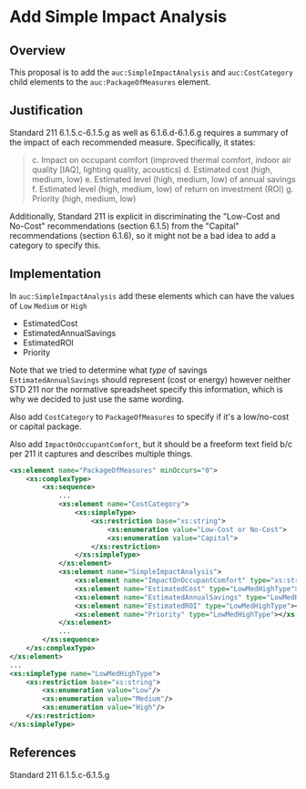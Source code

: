 # Add Simple Impact Analysis

## Overview

This proposal is to add the `auc:SimpleImpactAnalysis` and `auc:CostCategory` child elements to the `auc:PackageOfMeasures` element.

## Justification

Standard 211 6.1.5.c-6.1.5.g as well as 6.1.6.d-6.1.6.g requires a summary of the impact of each recommended measure. Specifically, it states:

> c. Impact on occupant comfort (improved thermal comfort, indoor air quality [IAQ], lighting quality, acoustics)
> d. Estimated cost (high, medium, low)
> e. Estimated level (high, medium, low) of annual savings
> f. Estimated level (high, medium, low) of return on investment (ROI)
> g. Priority (high, medium, low)

Additionally, Standard 211 is explicit in discriminating the "Low-Cost and No-Cost" recommendations (section 6.1.5) from the "Capital" recommendations (section 6.1.6), so it might not be a bad idea to add a category to specify this.

## Implementation

In `auc:SimpleImpactAnalysis` add these elements which can have the values of `Low` `Medium` or `High`

- EstimatedCost
- EstimatedAnnualSavings
- EstimatedROI
- Priority

Note that we tried to determine what _type_ of savings `EstimatedAnnualSavings` should represent (cost or energy) however neither STD 211 nor the normative spreadsheet specify this information, which is why we decided to just use the same wording.

Also add `CostCategory` to `PackageOfMeasures` to specify if it's a low/no-cost or capital package.

Also add `ImpactOnOccupantComfort`, but it should be a freeform text field b/c per 211 it captures and describes multiple things.

```xml
<xs:element name="PackageOfMeasures" minOccurs="0">
    <xs:complexType>
        <xs:sequence>
            ...
            <xs:element name="CostCategory">
                <xs:simpleType>
                    <xs:restriction base="xs:string">
                        <xs:enumeration value="Low-Cost or No-Cost">
                        <xs:enumeration value="Capital">
                    </xs:restriction>
                </xs:simpleType>
            </xs:element>
            <xs:element name="SimpleImpactAnalysis">
                <xs:element name="ImpactOnOccupantComfort" type="xs:string"></xs:element>
                <xs:element name="EstimatedCost" type="LowMedHighType"></xs:element>
                <xs:element name="EstimatedAnnualSavings" type="LowMedHighType"></xs:element>
                <xs:element name="EstimatedROI" type="LowMedHighType"></xs:element>
                <xs:element name="Priority" type="LowMedHighType"></xs:element>
            </xs:element>
            ...
        </xs:sequence>
    </xs:complexType>
</xs:element>
...
<xs:simpleType name="LowMedHighType">
    <xs:restriction base="xs:string">
        <xs:enumeration value="Low"/>
        <xs:enumeration value="Medium"/>
        <xs:enumeration value="High"/>
    </xs:restriction>
</xs:simpleType>
```

## References

Standard 211 6.1.5.c-6.1.5.g
